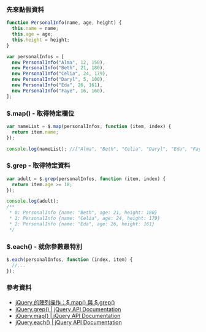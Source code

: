 ### 先來點假資料

```js
function PersonalInfo(name, age, height) {
  this.name = name;
  this.age = age;
  this.height = height;
}

var personalInfos = [
  new PersonalInfo("Alma", 12, 150),
  new PersonalInfo("Beth", 21, 180),
  new PersonalInfo("Celia", 24, 179),
  new PersonalInfo("Daryl", 5, 100),
  new PersonalInfo("Eda", 26, 161),
  new PersonalInfo("Faye", 16, 160),
];
```

### $.map() - 取得特定欄位

```js
var nameList = $.map(personalInfos, function (item, index) {
  return item.name;
});

console.log(nameList); //["Alma", "Beth", "Celia", "Daryl", "Eda", "Faye"]
```

### $.grep - 取得特定資料

```js
var adult = $.grep(personalInfos, function (item, index) {
  return item.age >= 18;
});

console.log(adult);
/**
 * 0: PersonalInfo {name: "Beth", age: 21, height: 180}
 * 1: PersonalInfo {name: "Celia", age: 24, height: 179}
 * 2: PersonalInfo {name: "Eda", age: 26, height: 161}
 */
```

### $.each() - 就你參數最特別

```js
$.each(personalInfos, function (index, item) {
  //...
});
```

### 參考資料

- [jQuery 的陣列操作：$.map() 與 $.grep()](https://cythilya.github.io/2016/03/13/jquery-map-grep/)
- [jQuery.grep() | jQuery API Documentation](https://api.jquery.com/jquery.grep/)
- [jQuery.map() | jQuery API Documentation](https://api.jquery.com/jquery.map/)
- [jQuery.each() | jQuery API Documentation](https://api.jquery.com/jquery.each/)
